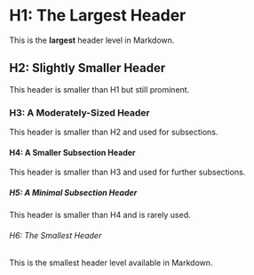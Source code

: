 <!-- Headers Demonstration -->

# H1: The Largest Header  

This is the **largest** header level in Markdown.

## H2: Slightly Smaller Header  

This header is smaller than H1 but still prominent.

### H3: A Moderately-Sized Header  

This header is smaller than H2 and used for subsections.

#### H4: A Smaller Subsection Header  

This header is smaller than H3 and used for further subsections.

##### H5: A Minimal Subsection Header  

This header is smaller than H4 and is rarely used.

###### H6: The Smallest Header  

This is the smallest header level available in Markdown.
